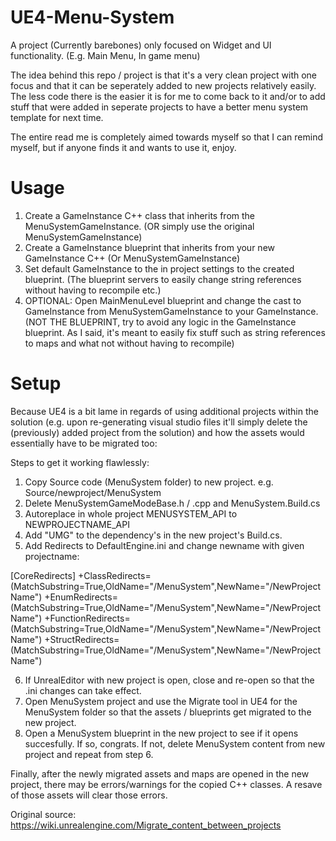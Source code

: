 # UE4-Menu-System
A project (Currently barebones) only focused on Widget and UI functionality. (E.g. Main Menu, In game menu)

<p>The idea behind this repo / project is that it's a very clean project with one focus and that it can be seperately added to new projects relatively easily. The less code there is the easier it is for me to come back to it and/or to add stuff that were added in seperate projects to have a better menu system template for next time.</p>

<p>The entire read me is completely aimed towards myself so that I can remind myself, but if anyone finds it and wants to use it, enjoy. 

# Usage
1. Create a GameInstance C++ class that inherits from the MenuSystemGameInstance. (OR simply use the original MenuSystemGameInstance)
2. Create a GameInstance blueprint that inherits from your new GameInstance C++ (Or MenuSystemGameInstance)
3. Set default GameInstance to the in project settings to the created blueprint. (The blueprint servers to easily change string references without having to recompile etc.)
4. OPTIONAL: Open MainMenuLevel blueprint and change the cast to GameInstance from MenuSystemGameInstance to your GameInstance. (NOT THE BLUEPRINT, try to avoid any logic in the GameInstance blueprint. As I said, it's meant to easily fix stuff such as string references to maps and what not without having to recompile)

# Setup
Because UE4 is a bit lame in regards of using additional projects within the solution (e.g. upon re-generating visual studio files it'll simply delete the (previously) added project from the solution) and how the assets would essentially have to be migrated too:

Steps to get it working flawlessly:

1. Copy Source code (MenuSystem folder) to new project. e.g. Source/newproject/MenuSystem 
2. Delete MenuSystemGameModeBase.h / .cpp and MenuSystem.Build.cs
3. Autoreplace in whole project MENUSYSTEM_API to NEWPROJECTNAME_API
4. Add "UMG" to the dependency's in the new project's Build.cs.
5. Add Redirects to DefaultEngine.ini and change newname with given projectname:

[CoreRedirects]
+ClassRedirects=(MatchSubstring=True,OldName="/MenuSystem",NewName="/NewProjectName")
+EnumRedirects=(MatchSubstring=True,OldName="/MenuSystem",NewName="/NewProjectName")
+FunctionRedirects=(MatchSubstring=True,OldName="/MenuSystem",NewName="/NewProjectName")
+StructRedirects=(MatchSubstring=True,OldName="/MenuSystem",NewName="/NewProjectName")

6. If UnrealEditor with new project is open, close and re-open so that the .ini changes can take effect.
7. Open MenuSystem project and use the Migrate tool in UE4 for the MenuSystem folder so that the assets / blueprints get migrated to the new project.
8. Open a MenuSystem blueprint in the new project to see if it opens succesfully. If so, congrats. If not, delete MenuSystem content from new project and repeat from step 6.

Finally, after the newly migrated assets and maps are opened in the new project, there may be errors/warnings for the copied C++ classes. A resave of those assets will clear those errors.

Original source:
https://wiki.unrealengine.com/Migrate_content_between_projects





